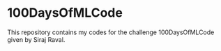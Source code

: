 # 100DaysOfMLCode
This repository contains my codes for the challenge 100DaysOfMLCode given by Siraj Raval. 
